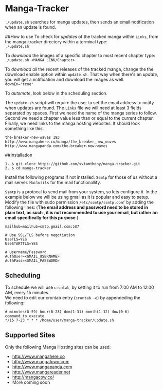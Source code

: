 # Manga-Tracker
`./update.sh` searches for manga updates, then sends an email notification when an update is found.   

##How to use
To check for *updates* of the tracked manga within `Links`, from the manga-tracker directory within a terminal type:  
`./update.sh`  

To *download* the images of a specific chapter to most recent chapter type:  
 `./update.sh <MANGA_LINK/Chapter>`  
 
To *download all* the recent releases of the tracked manga, change the the download enable option within `update.sh`. That way when there's an *update*, you will get a notification and download the images as well.  
 `downEn="true"`
 
To *automate*, look below in the scheduling section.  

The `update.sh` script will require the user to set the email address to notify when updates are found. The `Links` file we will need at least 3 fields separated by spaces. First we need the name of the manga series to follow. Second we need a chapter value less than or equal to the current chapter. Finally, we need links to the manga hosting websites. It should look something like this.  
```
the-breaker-new-waves 193 http://www.mangahere.co/manga/the_breaker_new_waves http://www.mangapanda.com/the-breaker-new-waves
``` 

##Installation
```
1. $ git clone https://github.com/svtanthony/manga-tracker.git
2. $ cd manga-tracker
```

Install the following programs if not installed. `Ssmtp` for those of us without a mail server. `Mailutils` for the mail functionallity.  

`Ssmtp` is a protocal to send mail from your system, so lets configure it. In the example below we will be using gmail as it is popular and easy to setup. Modify the file with sudo permission `/etc/ssmtp/ssmtp.conf` by adding the following lines: (**The email address and password need to be stored in plain text, as such , it is not recommended to use your email, but rather an email specifically for this purpose.**)

```
mailhub=mailhub=smtp.gmail.com:587  
  
# Use SSL/TLS before negotiation  
UseTLS=YES  
UseSTARTTLS=YES  

# Username/Password  
AuthUser=<GMAIL_USERNAME>  
AuthPass=<GMAIL_PASSWORD>  
```
## Scheduling
To schedule we will use `crontab`, by setting it to run from 7:00 AM to 12:00 AM, every 15 minutes.  
We need to edit our crontab entry (`crontab -e`) by appendeding the following:  

```
# minutes(0-59) hour(0-23) dom(1-31) month(1-12) dow(0-6) command_to_execute
*/15 7-23 * * * /home/user/manga-tracker/update.sh
```

## Supported Sites
Only the following Manga Hosting sites can be used:  
* http://www.mangahere.co  
* http://www.mangatown.com  
* http://www.mangapanda.com  
* http://www.mangareader.net  
* http://mangacow.co/  
* More coming soon
